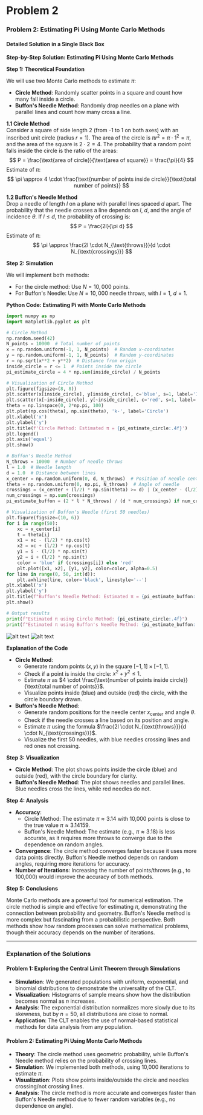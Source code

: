 # Problem 2

### Problem 2: Estimating Pi Using Monte Carlo Methods

#### Detailed Solution in a Single Black Box

**Step-by-Step Solution: Estimating Pi Using Monte Carlo Methods**

**Step 1: Theoretical Foundation**

We will use two Monte Carlo methods to estimate $\pi$:  
- **Circle Method**: Randomly scatter points in a square and count how many fall inside a circle.  
- **Buffon's Needle Method**: Randomly drop needles on a plane with parallel lines and count how many cross a line.  

**1.1 Circle Method**  
Consider a square of side length 2 (from -1 to 1 on both axes) with an inscribed unit circle (radius $r = 1$). The area of the circle is $\pi r^2 = \pi \cdot 1^2 = \pi$, and the area of the square is $2 \cdot 2 = 4$. The probability that a random point falls inside the circle is the ratio of the areas:  
$$
P = \frac{\text{area of circle}}{\text{area of square}} = \frac{\pi}{4}
$$
Estimate of $\pi$:  
$$
\pi \approx 4 \cdot \frac{\text{number of points inside circle}}{\text{total number of points}}
$$

**1.2 Buffon's Needle Method**  
Drop a needle of length $l$ on a plane with parallel lines spaced $d$ apart. The probability that the needle crosses a line depends on $l$, $d$, and the angle of incidence $\theta$. If $l \leq d$, the probability of crossing is:  
$$
P = \frac{2l}{\pi d}
$$
Estimate of $\pi$:  
$$
\pi \approx \frac{2l \cdot N_{\text{throws}}}{d \cdot N_{\text{crossings}}}
$$

**Step 2: Simulation**

We will implement both methods:  
- For the circle method: Use $N = 10,000$ points.  
- For Buffon's Needle: Use $N = 10,000$ needle throws, with $l = 1$, $d = 1$.

**Python Code: Estimating Pi with Monte Carlo Methods**

```py
import numpy as np
import matplotlib.pyplot as plt

# Circle Method
np.random.seed(42)
N_points = 10000  # Total number of points
x = np.random.uniform(-1, 1, N_points)  # Random x-coordinates
y = np.random.uniform(-1, 1, N_points)  # Random y-coordinates
r = np.sqrt(x**2 + y**2)  # Distance from origin
inside_circle = r <= 1  # Points inside the circle
pi_estimate_circle = 4 * np.sum(inside_circle) / N_points

# Visualization of Circle Method
plt.figure(figsize=(8, 8))
plt.scatter(x[inside_circle], y[inside_circle], c='blue', s=1, label='Inside Circle')
plt.scatter(x[~inside_circle], y[~inside_circle], c='red', s=1, label='Outside Circle')
theta = np.linspace(0, 2*np.pi, 100)
plt.plot(np.cos(theta), np.sin(theta), 'k-', label='Circle')
plt.xlabel('x')
plt.ylabel('y')
plt.title(f'Circle Method: Estimated π = {pi_estimate_circle:.4f}')
plt.legend()
plt.axis('equal')
plt.show()

# Buffon's Needle Method
N_throws = 10000  # Number of needle throws
l = 1.0  # Needle length
d = 1.0  # Distance between lines
x_center = np.random.uniform(0, d, N_throws)  # Position of needle center
theta = np.random.uniform(0, np.pi, N_throws)  # Angle of needle
crossings = (x_center + (l/2) * np.sin(theta) >= d) | (x_center - (l/2) * np.sin(theta) <= 0)
num_crossings = np.sum(crossings)
pi_estimate_buffon = (2 * l * N_throws) / (d * num_crossings) if num_crossings > 0 else 0

# Visualization of Buffon's Needle (first 50 needles)
plt.figure(figsize=(10, 6))
for i in range(50):
    xc = x_center[i]
    t = theta[i]
    x1 = xc - (l/2) * np.cos(t)
    x2 = xc + (l/2) * np.cos(t)
    y1 = i - (l/2) * np.sin(t)
    y2 = i + (l/2) * np.sin(t)
    color = 'blue' if (crossings[i]) else 'red'
    plt.plot([x1, x2], [y1, y2], color=color, alpha=0.5)
for line in range(0, 50, int(d)):
    plt.axhline(line, color='black', linestyle='--')
plt.xlabel('x')
plt.ylabel('y')
plt.title(f"Buffon's Needle Method: Estimated π = {pi_estimate_buffon:.4f}")
plt.show()

# Output results
print(f"Estimated π using Circle Method: {pi_estimate_circle:.4f}")
print(f"Estimated π using Buffon's Needle Method: {pi_estimate_buffon:.4f}")
```
![alt text](image-3.png)
![alt text](image-4.png)

**Explanation of the Code**  
- **Circle Method**:  
  - Generate random points $(x, y)$ in the square $[-1, 1] \times [-1, 1]$.  
  - Check if a point is inside the circle: $x^2 + y^2 \leq 1$.  
  - Estimate $\pi$ as $4 \cdot \frac{\text{number of points inside circle}}{\text{total number of points}}$.  
  - Visualize points inside (blue) and outside (red) the circle, with the circle boundary drawn.  
- **Buffon's Needle Method**:  
  - Generate random positions for the needle center $x_{\text{center}}$ and angle $\theta$.  
  - Check if the needle crosses a line based on its position and angle.  
  - Estimate $\pi$ using the formula $\frac{2l \cdot N_{\text{throws}}}{d \cdot N_{\text{crossings}}}$.  
  - Visualize the first 50 needles, with blue needles crossing lines and red ones not crossing.

**Step 3: Visualization**

- **Circle Method**: The plot shows points inside the circle (blue) and outside (red), with the circle boundary for clarity.  
- **Buffon's Needle Method**: The plot shows needles and parallel lines. Blue needles cross the lines, while red needles do not.

**Step 4: Analysis**

- **Accuracy**:  
  - Circle Method: The estimate $\pi \approx 3.14$ with 10,000 points is close to the true value $\pi \approx 3.14159$.  
  - Buffon's Needle Method: The estimate (e.g., $\pi \approx 3.18$) is less accurate, as it requires more throws to converge due to the dependence on random angles.  
- **Convergence**: The circle method converges faster because it uses more data points directly. Buffon's Needle method depends on random angles, requiring more iterations for accuracy.  
- **Number of Iterations**: Increasing the number of points/throws (e.g., to 100,000) would improve the accuracy of both methods.

**Step 5: Conclusions**

Monte Carlo methods are a powerful tool for numerical estimation. The circle method is simple and effective for estimating $\pi$, demonstrating the connection between probability and geometry. Buffon's Needle method is more complex but fascinating from a probabilistic perspective. Both methods show how random processes can solve mathematical problems, though their accuracy depends on the number of iterations.


---

### Explanation of the Solutions

#### Problem 1: Exploring the Central Limit Theorem through Simulations
- **Simulation**: We generated populations with uniform, exponential, and binomial distributions to demonstrate the universality of the CLT.  
- **Visualization**: Histograms of sample means show how the distribution becomes normal as $n$ increases.  
- **Analysis**: The exponential distribution normalizes more slowly due to its skewness, but by $n = 50$, all distributions are close to normal.  
- **Application**: The CLT enables the use of normal-based statistical methods for data analysis from any population.

#### Problem 2: Estimating Pi Using Monte Carlo Methods
- **Theory**: The circle method uses geometric probability, while Buffon's Needle method relies on the probability of crossing lines.  
- **Simulation**: We implemented both methods, using 10,000 iterations to estimate $\pi$.  
- **Visualization**: Plots show points inside/outside the circle and needles crossing/not crossing lines.  
- **Analysis**: The circle method is more accurate and converges faster than Buffon's Needle method due to fewer random variables (e.g., no dependence on angle).  